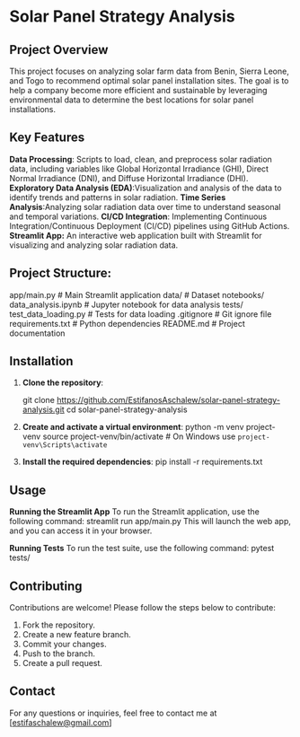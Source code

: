 # Solar Panel Strategy Analysis
## Project Overview
This project focuses on analyzing solar farm data from Benin, Sierra Leone, and Togo to recommend optimal solar panel installation sites. The goal is to help a company become more efficient and sustainable by leveraging environmental data to determine the best locations for solar panel installations.

## Key Features
 **Data Processing**: Scripts to load, clean, and preprocess solar radiation data, including variables like Global Horizontal Irradiance (GHI), Direct Normal Irradiance (DNI), and Diffuse Horizontal Irradiance (DHI).
 **Exploratory Data Analysis (EDA)**:Visualization and analysis of the data to identify trends and patterns in solar radiation.
 **Time Series Analysis**:Analyzing solar radiation data over time to understand seasonal and temporal variations.
 **CI/CD Integration**: Implementing Continuous Integration/Continuous Deployment (CI/CD) pipelines using GitHub Actions.
 **Streamlit App:** An interactive web application built with Streamlit for visualizing and analyzing solar radiation data.

## Project Structure:
app/main.py                   # Main Streamlit application
data/                         # Dataset
notebooks/ data_analysis.ipynb # Jupyter notebook for data analysis
tests/ test_data_loading.py    # Tests for data loading
.gitignore                    # Git ignore file
requirements.txt              # Python dependencies
README.md                     # Project documentation


## Installation

1. **Clone the repository**:

   git clone https://github.com/EstifanosAschalew/solar-panel-strategy-analysis.git
   cd solar-panel-strategy-analysis
   

2. **Create and activate a virtual environment**:
   python -m venv project-venv
   source project-venv/bin/activate  # On Windows use `project-venv\Scripts\activate`

3. **Install the required dependencies**:
    pip install -r requirements.txt

## Usage
 **Running the Streamlit App**
    To run the Streamlit application, use the following command:
        streamlit run app/main.py
    This will launch the web app, and you can access it in your browser.

 **Running Tests**
    To run the test suite, use the following command:
        pytest tests/

## Contributing
Contributions are welcome! Please follow the steps below to contribute:

1. Fork the repository.
2. Create a new feature branch.
3. Commit your changes.
4. Push to the branch.
5. Create a pull request.

## Contact
For any questions or inquiries, feel free to contact me at [estifaschalew@gmail.com]

